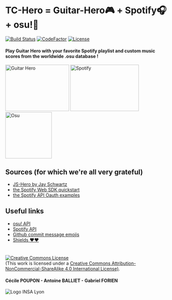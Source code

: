 # TC-Hero = Guitar-Hero:video_game: + Spotify:headphones: + osu!:musical_score:
[![Build Status](https://img.shields.io/travis/com/gforien/TC-Hero.svg?style=flat)](https://travis-ci.com/gforien/TC-Hero)
[![CodeFactor](https://www.codefactor.io/repository/github/gforien/tc-hero/badge)](https://www.codefactor.io/repository/github/gforien/tc-hero)
[![License](https://img.shields.io/static/v1.svg?label=License&message=CC%20BY-NC-SA%204.0&color=ff69b4&style=flat)](https://creativecommons.org/licenses/by-nc-sa/4.0/)
#### Play Guitar Hero with your favorite Spotify playlist and custom music scores from the worldwide .osu database !
<p float="left">
    <img src="https://upload.wikimedia.org/wikipedia/fr/3/38/Guitar_Hero_Logo.png" alt="Guitar Hero" height="145" width="199">
    <img src="https://www.neonmag.fr/content/uploads/2019/04/color-spotify-logo.jpg" alt="Spotify" height="145" width="214">
    <img src="https://upload.wikimedia.org/wikipedia/commons/4/41/Osu_new_logo.png" alt="Osu" height="145" width="145">
</p>

## Sources (for which we're all very grateful)
- [JS-Hero by Jay Schwartz](https://github.com/jyschwrtz/JS-Hero)
- [the Spotify Web SDK quickstart](https://developer.spotify.com/documentation/web-playback-sdk/quick-start/)
- [the Spotify API Oauth examples](https://github.com/spotify/web-api-auth-examples)

## Useful links
- [osu! API](https://github.com/ppy/osu-api/wiki)
- [Spotify API](https://developer.spotify.com/console/albums/)
- [Github commit message emojis](https://gist.github.com/parmentf/035de27d6ed1dce0b36a)
- [Shields :heart::heart:](https://shields.io/category/activity)

#
<a rel="license" href="http://creativecommons.org/licenses/by-nc-sa/4.0/"><img alt="Creative Commons License" style="border-width:0" src="https://i.creativecommons.org/l/by-nc-sa/4.0/88x31.png" /></a><br />(This work is licensed under a <a rel="license" href="http://creativecommons.org/licenses/by-nc-sa/4.0/">Creative Commons Attribution-NonCommercial-ShareAlike 4.0 International License)</a>.
#### Cécile POUPON - Antoine BALLIET - Gabriel FORIEN
![Logo INSA Lyon](https://upload.wikimedia.org/wikipedia/commons/b/b9/Logo_INSA_Lyon_%282014%29.svg)
